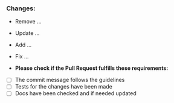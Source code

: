 ### Changes:
* Remove ...
* Update ...
* Add ...
* Fix ...

* **Please check if the Pull Request fulfills these requirements:**
- [ ] The commit message follows the guidelines
- [ ] Tests for the changes have been made
- [ ] Docs have been checked and if needed updated